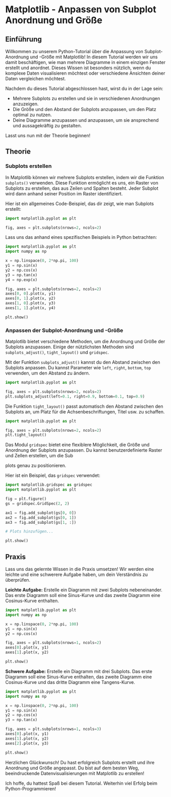 # Matplotlib - Anpassen von Subplot Anordnung und Größe

## Einführung
Willkommen zu unserem Python-Tutorial über die Anpassung von Subplot-Anordnung und -Größe mit Matplotlib! In diesem Tutorial werden wir uns damit beschäftigen, wie man mehrere Diagramme in einem einzigen Fenster erstellt und anordnet. Dieses Wissen ist besonders nützlich, wenn du komplexe Daten visualisieren möchtest oder verschiedene Ansichten deiner Daten vergleichen möchtest.

Nachdem du dieses Tutorial abgeschlossen hast, wirst du in der Lage sein:
- Mehrere Subplots zu erstellen und sie in verschiedenen Anordnungen anzuzeigen.
- Die Größe und den Abstand der Subplots anzupassen, um den Platz optimal zu nutzen.
- Deine Diagramme anzupassen und anzupassen, um sie ansprechend und aussagekräftig zu gestalten.

Lasst uns nun mit der Theorie beginnen!

## Theorie

### Subplots erstellen
In Matplotlib können wir mehrere Subplots erstellen, indem wir die Funktion `subplots()` verwenden. Diese Funktion ermöglicht es uns, ein Raster von Subplots zu erstellen, das aus Zeilen und Spalten besteht. Jeder Subplot wird dann anhand seiner Position im Raster identifiziert.

Hier ist ein allgemeines Code-Beispiel, das dir zeigt, wie man Subplots erstellt:

```python
import matplotlib.pyplot as plt

fig, axes = plt.subplots(nrows=2, ncols=2)
```

Lass uns das anhand eines spezifischen Beispiels in Python betrachten:

```python
import matplotlib.pyplot as plt
import numpy as np

x = np.linspace(0, 2*np.pi, 100)
y1 = np.sin(x)
y2 = np.cos(x)
y3 = np.tan(x)
y4 = np.exp(x)

fig, axes = plt.subplots(nrows=2, ncols=2)
axes[0, 0].plot(x, y1)
axes[0, 1].plot(x, y2)
axes[1, 0].plot(x, y3)
axes[1, 1].plot(x, y4)

plt.show()
```

### Anpassen der Subplot-Anordnung und -Größe
Matplotlib bietet verschiedene Methoden, um die Anordnung und Größe der Subplots anzupassen. Einige der nützlichsten Methoden sind `subplots_adjust()`, `tight_layout()` und `gridspec`.

Mit der Funktion `subplots_adjust()` kannst du den Abstand zwischen den Subplots anpassen. Du kannst Parameter wie `left`, `right`, `bottom`, `top` verwenden, um den Abstand zu ändern.

```python
import matplotlib.pyplot as plt

fig, axes = plt.subplots(nrows=2, ncols=2)
plt.subplots_adjust(left=0.1, right=0.9, bottom=0.1, top=0.9)
```

Die Funktion `tight_layout()` passt automatisch den Abstand zwischen den Subplots an, um Platz für die Achsenbeschriftungen, Titel usw. zu schaffen.

```python
import matplotlib.pyplot as plt

fig, axes = plt.subplots(nrows=2, ncols=2)
plt.tight_layout()
```

Das Modul `gridspec` bietet eine flexiblere Möglichkeit, die Größe und Anordnung der Subplots anzupassen. Du kannst benutzerdefinierte Raster und Zellen erstellen, um die Sub

plots genau zu positionieren.

Hier ist ein Beispiel, das `gridspec` verwendet:

```python
import matplotlib.gridspec as gridspec
import matplotlib.pyplot as plt

fig = plt.figure()
gs = gridspec.GridSpec(2, 2)

ax1 = fig.add_subplot(gs[0, 0])
ax2 = fig.add_subplot(gs[0, 1])
ax3 = fig.add_subplot(gs[1, :])

# Plots hinzufügen...

plt.show()
```

## Praxis
Lass uns das gelernte Wissen in die Praxis umsetzen! Wir werden eine leichte und eine schwerere Aufgabe haben, um dein Verständnis zu überprüfen.

**Leichte Aufgabe:**
Erstelle ein Diagramm mit zwei Subplots nebeneinander. Das erste Diagramm soll eine Sinus-Kurve und das zweite Diagramm eine Cosinus-Kurve enthalten.

```python
import matplotlib.pyplot as plt
import numpy as np

x = np.linspace(0, 2*np.pi, 100)
y1 = np.sin(x)
y2 = np.cos(x)

fig, axes = plt.subplots(nrows=1, ncols=2)
axes[0].plot(x, y1)
axes[1].plot(x, y2)

plt.show()
```

**Schwere Aufgabe:**
Erstelle ein Diagramm mit drei Subplots. Das erste Diagramm soll eine Sinus-Kurve enthalten, das zweite Diagramm eine Cosinus-Kurve und das dritte Diagramm eine Tangens-Kurve.

```python
import matplotlib.pyplot as plt
import numpy as np

x = np.linspace(0, 2*np.pi, 100)
y1 = np.sin(x)
y2 = np.cos(x)
y3 = np.tan(x)

fig, axes = plt.subplots(nrows=1, ncols=3)
axes[0].plot(x, y1)
axes[1].plot(x, y2)
axes[2].plot(x, y3)

plt.show()
```

Herzlichen Glückwunsch! Du hast erfolgreich Subplots erstellt und ihre Anordnung und Größe angepasst. Du bist auf dem besten Weg, beeindruckende Datenvisualisierungen mit Matplotlib zu erstellen!

Ich hoffe, du hattest Spaß bei diesem Tutorial. Weiterhin viel Erfolg beim Python-Programmieren!